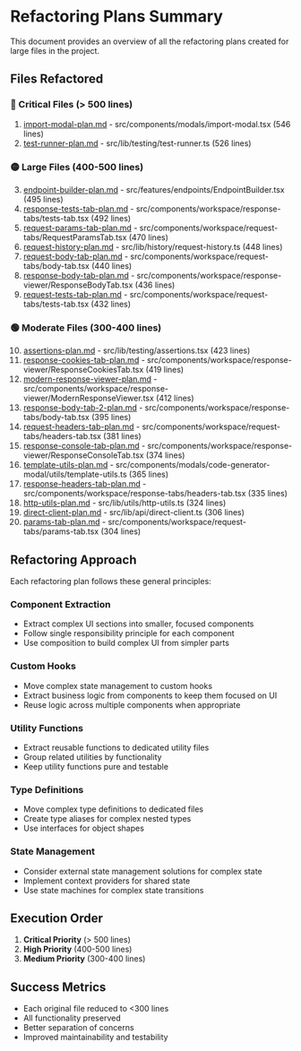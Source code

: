 # Refactoring Plans Summary

This document provides an overview of all the refactoring plans created for large files in the project.

## Files Refactored

### 🔴 Critical Files (> 500 lines)
1. [import-modal-plan.md](import-modal-plan.md) - src/components/modals/import-modal.tsx (546 lines)
2. [test-runner-plan.md](test-runner-plan.md) - src/lib/testing/test-runner.ts (526 lines)

### 🟡 Large Files (400-500 lines)
3. [endpoint-builder-plan.md](endpoint-builder-plan.md) - src/features/endpoints/EndpointBuilder.tsx (495 lines)
4. [response-tests-tab-plan.md](response-tests-tab-plan.md) - src/components/workspace/response-tabs/tests-tab.tsx (492 lines)
5. [request-params-tab-plan.md](request-params-tab-plan.md) - src/components/workspace/request-tabs/RequestParamsTab.tsx (470 lines)
6. [request-history-plan.md](request-history-plan.md) - src/lib/history/request-history.ts (448 lines)
7. [request-body-tab-plan.md](request-body-tab-plan.md) - src/components/workspace/request-tabs/body-tab.tsx (440 lines)
8. [response-body-tab-plan.md](response-body-tab-plan.md) - src/components/workspace/response-viewer/ResponseBodyTab.tsx (436 lines)
9. [request-tests-tab-plan.md](request-tests-tab-plan.md) - src/components/workspace/request-tabs/tests-tab.tsx (432 lines)

### 🟢 Moderate Files (300-400 lines)
10. [assertions-plan.md](assertions-plan.md) - src/lib/testing/assertions.tsx (423 lines)
11. [response-cookies-tab-plan.md](response-cookies-tab-plan.md) - src/components/workspace/response-viewer/ResponseCookiesTab.tsx (419 lines)
12. [modern-response-viewer-plan.md](modern-response-viewer-plan.md) - src/components/workspace/response-viewer/ModernResponseViewer.tsx (412 lines)
13. [response-body-tab-2-plan.md](response-body-tab-2-plan.md) - src/components/workspace/response-tabs/body-tab.tsx (395 lines)
14. [request-headers-tab-plan.md](request-headers-tab-plan.md) - src/components/workspace/request-tabs/headers-tab.tsx (381 lines)
15. [response-console-tab-plan.md](response-console-tab-plan.md) - src/components/workspace/response-viewer/ResponseConsoleTab.tsx (374 lines)
16. [template-utils-plan.md](template-utils-plan.md) - src/components/modals/code-generator-modal/utils/template-utils.ts (365 lines)
17. [response-headers-tab-plan.md](response-headers-tab-plan.md) - src/components/workspace/response-tabs/headers-tab.tsx (335 lines)
18. [http-utils-plan.md](http-utils-plan.md) - src/lib/utils/http-utils.ts (324 lines)
19. [direct-client-plan.md](direct-client-plan.md) - src/lib/api/direct-client.ts (306 lines)
20. [params-tab-plan.md](params-tab-plan.md) - src/components/workspace/request-tabs/params-tab.tsx (304 lines)

## Refactoring Approach

Each refactoring plan follows these general principles:

### Component Extraction
- Extract complex UI sections into smaller, focused components
- Follow single responsibility principle for each component
- Use composition to build complex UI from simpler parts

### Custom Hooks
- Move complex state management to custom hooks
- Extract business logic from components to keep them focused on UI
- Reuse logic across multiple components when appropriate

### Utility Functions
- Extract reusable functions to dedicated utility files
- Group related utilities by functionality
- Keep utility functions pure and testable

### Type Definitions
- Move complex type definitions to dedicated files
- Create type aliases for complex nested types
- Use interfaces for object shapes

### State Management
- Consider external state management solutions for complex state
- Implement context providers for shared state
- Use state machines for complex state transitions

## Execution Order

1. **Critical Priority** (> 500 lines)
2. **High Priority** (400-500 lines) 
3. **Medium Priority** (300-400 lines)

## Success Metrics

- Each original file reduced to <300 lines
- All functionality preserved
- Better separation of concerns
- Improved maintainability and testability